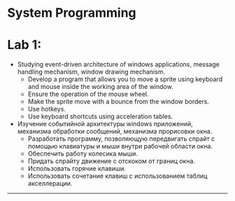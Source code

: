 # System Programming
# Lab 1:
  * Studying event-driven architecture of windows applications, message handling mechanism, window drawing mechanism.
    - Develop a program that allows you to move a sprite using keyboard and mouse inside the working area of the window. 
    - Ensure the operation of the mouse wheel. 
    - Make the sprite move with a bounce from the window borders. 
    - Use hotkeys. 
    - Use keyboard shortcuts using acceleration tables.
  * Изучение событийной архитектуры windows приложений, механизма обработки сообщений, механизма прорисовки окна.
    - Разработать программу, позволяющую передвигать спрайт с помощью клавиатуры и мыши внутри рабочей области окна. 
    - Обеспечить работу колесика мыши. 
    - Придать спрайту движение с отскоком от границ окна. 
    - Использовать горячие клавиши. 
    - Использовать сочетание клавиш с использованием таблиц акселлерации.
-----------------------------------------------------------------------------------------------------------------------

